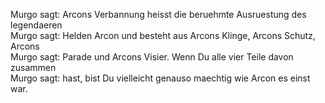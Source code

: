 Murgo sagt: Arcons Verbannung heisst die beruehmte Ausruestung des legendaeren  
Murgo sagt: Helden Arcon und besteht aus Arcons Klinge, Arcons Schutz, Arcons  
Murgo sagt: Parade und Arcons Visier. Wenn Du alle vier Teile davon zusammen  
Murgo sagt: hast, bist Du vielleicht genauso maechtig wie Arcon es einst war.  
